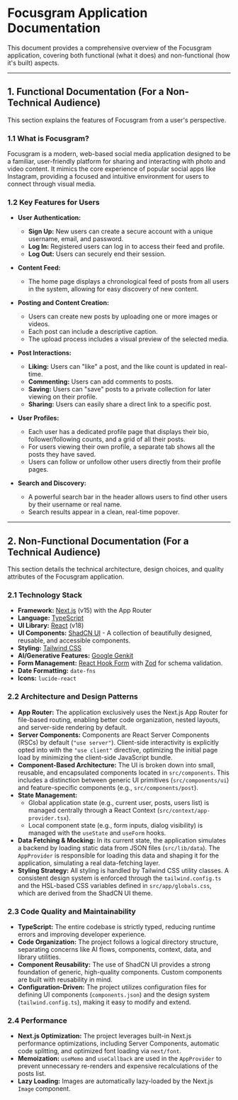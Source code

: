 
# Focusgram Application Documentation

This document provides a comprehensive overview of the Focusgram application, covering both functional (what it does) and non-functional (how it's built) aspects.

---

## 1. Functional Documentation (For a Non-Technical Audience)

This section explains the features of Focusgram from a user's perspective.

### 1.1 What is Focusgram?

Focusgram is a modern, web-based social media application designed to be a familiar, user-friendly platform for sharing and interacting with photo and video content. It mimics the core experience of popular social apps like Instagram, providing a focused and intuitive environment for users to connect through visual media.

### 1.2 Key Features for Users

*   **User Authentication:**
    *   **Sign Up:** New users can create a secure account with a unique username, email, and password.
    *   **Log In:** Registered users can log in to access their feed and profile.
    *   **Log Out:** Users can securely end their session.

*   **Content Feed:**
    *   The home page displays a chronological feed of posts from all users in the system, allowing for easy discovery of new content.

*   **Posting and Content Creation:**
    *   Users can create new posts by uploading one or more images or videos.
    *   Each post can include a descriptive caption.
    *   The upload process includes a visual preview of the selected media.

*   **Post Interactions:**
    *   **Liking:** Users can "like" a post, and the like count is updated in real-time.
    *   **Commenting:** Users can add comments to posts.
    *   **Saving:** Users can "save" posts to a private collection for later viewing on their profile.
    *   **Sharing:** Users can easily share a direct link to a specific post.

*   **User Profiles:**
    *   Each user has a dedicated profile page that displays their bio, follower/following counts, and a grid of all their posts.
    *   For users viewing their own profile, a separate tab shows all the posts they have saved.
    *   Users can follow or unfollow other users directly from their profile pages.

*   **Search and Discovery:**
    *   A powerful search bar in the header allows users to find other users by their username or real name.
    *   Search results appear in a clean, real-time popover.

---

## 2. Non-Functional Documentation (For a Technical Audience)

This section details the technical architecture, design choices, and quality attributes of the Focusgram application.

### 2.1 Technology Stack

*   **Framework:** [Next.js](https://nextjs.org/) (v15) with the App Router
*   **Language:** [TypeScript](https://www.typescriptlang.org/)
*   **UI Library:** [React](https://react.dev/) (v18)
*   **UI Components:** [ShadCN UI](https://ui.shadcn.com/) - A collection of beautifully designed, reusable, and accessible components.
*   **Styling:** [Tailwind CSS](https://tailwindcss.com/)
*   **AI/Generative Features:** [Google Genkit](https://firebase.google.com/docs/genkit)
*   **Form Management:** [React Hook Form](https://react-hook-form.com/) with [Zod](https://zod.dev/) for schema validation.
*   **Date Formatting:** `date-fns`
*   **Icons:** `lucide-react`

### 2.2 Architecture and Design Patterns

*   **App Router:** The application exclusively uses the Next.js App Router for file-based routing, enabling better code organization, nested layouts, and server-side rendering by default.
*   **Server Components:** Components are React Server Components (RSCs) by default (`"use server"`). Client-side interactivity is explicitly opted into with the `"use client"` directive, optimizing the initial page load by minimizing the client-side JavaScript bundle.
*   **Component-Based Architecture:** The UI is broken down into small, reusable, and encapsulated components located in `src/components`. This includes a distinction between generic UI primitives (`src/components/ui`) and feature-specific components (e.g., `src/components/post`).
*   **State Management:**
    *   Global application state (e.g., current user, posts, users list) is managed centrally through a React Context (`src/context/app-provider.tsx`).
    *   Local component state (e.g., form inputs, dialog visibility) is managed with the `useState` and `useForm` hooks.
*   **Data Fetching & Mocking:** In its current state, the application simulates a backend by loading static data from JSON files (`src/lib/data`). The `AppProvider` is responsible for loading this data and shaping it for the application, simulating a real data-fetching layer.
*   **Styling Strategy:** All styling is handled by Tailwind CSS utility classes. A consistent design system is enforced through the `tailwind.config.ts` and the HSL-based CSS variables defined in `src/app/globals.css`, which are derived from the ShadCN UI theme.

### 2.3 Code Quality and Maintainability

*   **TypeScript:** The entire codebase is strictly typed, reducing runtime errors and improving developer experience.
*   **Code Organization:** The project follows a logical directory structure, separating concerns like AI flows, components, context, data, and library utilities.
*   **Component Reusability:** The use of ShadCN UI provides a strong foundation of generic, high-quality components. Custom components are built with reusability in mind.
*   **Configuration-Driven:** The project utilizes configuration files for defining UI components (`components.json`) and the design system (`tailwind.config.ts`), making it easy to modify and extend.

### 2.4 Performance

*   **Next.js Optimization:** The project leverages built-in Next.js performance optimizations, including Server Components, automatic code splitting, and optimized font loading via `next/font`.
*   **Memoization:** `useMemo` and `useCallback` are used in the `AppProvider` to prevent unnecessary re-renders and expensive recalculations of the posts list.
*   **Lazy Loading:** Images are automatically lazy-loaded by the Next.js `Image` component.

